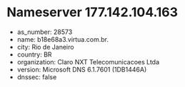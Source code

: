 # Nameserver 177.142.104.163

* as_number: 28573
* name: b18e68a3.virtua.com.br.
* city: Rio de Janeiro
* country: BR
* organization: Claro NXT Telecomunicacoes Ltda
* version: Microsoft DNS 6.1.7601 (1DB1446A)
* dnssec: false
